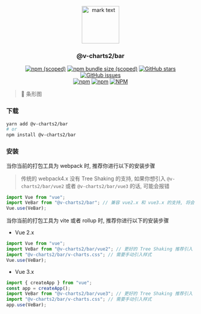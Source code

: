<p align="center">
<img src="../../docs/.vuepress/public/favicon.ico" alt="mark text" width="100" height="100">
</p>

<h3 align="center">@v-charts2/bar</h3>

<p align="center">
  <a href="https://www.npmjs.com/package/@v-charts2/bar" target="_blank"><img alt="npm (scoped)" src="https://img.shields.io/npm/v/@v-charts2/bar"></a>
  <a href="https://www.npmjs.com/package/@v-charts2/bar" target="_blank"><img alt="npm bundle size (scoped)" src="https://img.shields.io/bundlephobia/min/@v-charts2/bar"></a>
  <a href="https://github.com/denaro-org/v-charts2/stargazers" target="_blank"><img alt="GitHub stars" src="https://img.shields.io/github/stars/@v-charts2/bar"></a>
  <a href="https://github.com/denaro-org/v-charts2/issues" target="_blank"><img alt="GitHub issues" src="https://img.shields.io/github/issues/denaro-org/v-charts2"></a>
  <br />
  <a href="https://www.npmjs.com/package/@v-charts2/bar" target="_blank"><img alt="npm" src="https://img.shields.io/npm/dt/@v-charts2/bar"></a>
  <a href="https://www.npmjs.com/package/@v-charts2/bar" target="_blank"><img alt="npm" src="https://img.shields.io/npm/dm/@v-charts2/bar"></a>
  <a href="https://github.com/denaro-org/v-charts2/blob/main/LICENSE" target="_blank"><img alt="NPM" src="https://img.shields.io/npm/l/@v-charts2/bar"></a>
</p>

> :tada: 条形图

### 下载

```bash
yarn add @v-charts2/bar
# or
npm install @v-charts2/bar
```

### 安装

当你当前的打包工具为 webpack 时, 推荐你进行以下的安装步骤

> 传统的 webpack4.x 没有 Tree Shaking 的支持, 如果你想引入 `@v-charts2/bar/vue2` 或者 `@v-charts2/bar/vue3` 的话, 可能会报错

```javascript
import Vue from "vue";
import VeBar from "@v-charts2/bar"; // 兼容 vue2.x 和 vue3.x 的支持, 将会自动加载支持 vue2.x 的支持包或者支持 vue3.x 的支持包
Vue.use(VeBar);
```

当你当前的打包工具为 vite 或者 rollup 时, 推荐你进行以下的安装步骤

- Vue 2.x

```javascript
import Vue from "vue";
import VeBar from "@v-charts2/bar/vue2"; // 更好的 Tree Shaking 推荐引入 vue2.x 的专属支持包
import "@v-charts2/bar/v-charts.css"; // 需要手动引入样式
Vue.use(VeBar);
```

- Vue 3.x

```javascript
import { createApp } from "vue";
const app = createApp();
import VeBar from "@v-charts2/bar/vue3"; // 更好的 Tree Shaking 推荐引入 vue3.x 的专属支持包
import "@v-charts2/bar/v-charts.css"; // 需要手动引入样式
app.use(VeBar);
```
